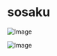# sosaku

![Image](https://github.com/user-attachments/assets/5ecf4426-fbd7-4bf2-b955-5d0552576ad9)

![Image](https://github.com/user-attachments/assets/908f752a-a667-4655-b991-e8817a2743cf)
